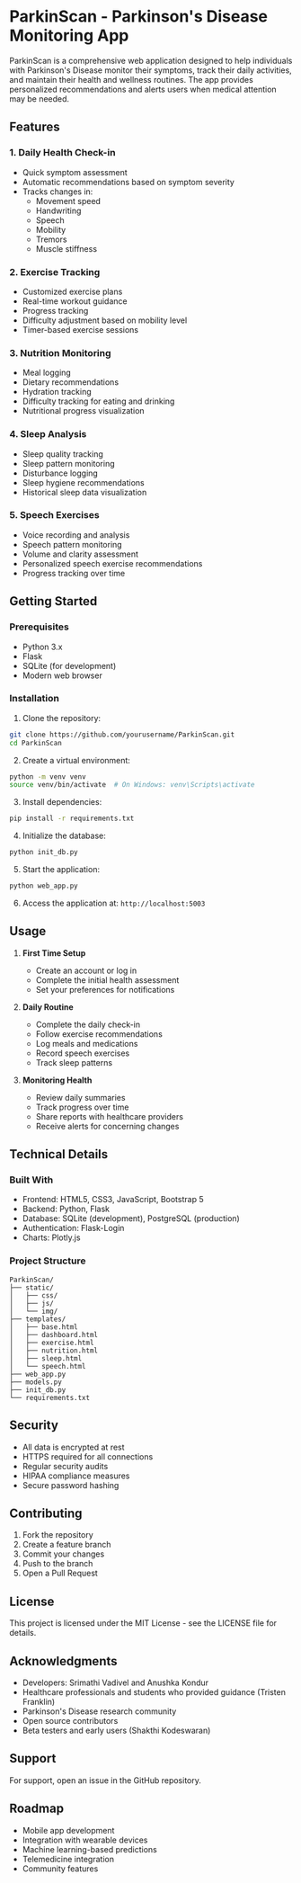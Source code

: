 # ParkinScan - Parkinson's Disease Monitoring App

ParkinScan is a comprehensive web application designed to help individuals with Parkinson's Disease monitor their symptoms, track their daily activities, and maintain their health and wellness routines. The app provides personalized recommendations and alerts users when medical attention may be needed.

## Features

### 1. Daily Health Check-in
- Quick symptom assessment
- Automatic recommendations based on symptom severity
- Tracks changes in:
  - Movement speed
  - Handwriting
  - Speech
  - Mobility
  - Tremors
  - Muscle stiffness

### 2. Exercise Tracking
- Customized exercise plans
- Real-time workout guidance
- Progress tracking
- Difficulty adjustment based on mobility level
- Timer-based exercise sessions

### 3. Nutrition Monitoring
- Meal logging
- Dietary recommendations
- Hydration tracking
- Difficulty tracking for eating and drinking
- Nutritional progress visualization

### 4. Sleep Analysis
- Sleep quality tracking
- Sleep pattern monitoring
- Disturbance logging
- Sleep hygiene recommendations
- Historical sleep data visualization

### 5. Speech Exercises
- Voice recording and analysis
- Speech pattern monitoring
- Volume and clarity assessment
- Personalized speech exercise recommendations
- Progress tracking over time

## Getting Started

### Prerequisites
- Python 3.x
- Flask
- SQLite (for development)
- Modern web browser

### Installation

1. Clone the repository:
```bash
git clone https://github.com/yourusername/ParkinScan.git
cd ParkinScan
```

2. Create a virtual environment:
```bash
python -m venv venv
source venv/bin/activate  # On Windows: venv\Scripts\activate
```

3. Install dependencies:
```bash
pip install -r requirements.txt
```

4. Initialize the database:
```bash
python init_db.py
```

5. Start the application:
```bash
python web_app.py
```

6. Access the application at: `http://localhost:5003`

## Usage

1. **First Time Setup**
   - Create an account or log in
   - Complete the initial health assessment
   - Set your preferences for notifications

2. **Daily Routine**
   - Complete the daily check-in
   - Follow exercise recommendations
   - Log meals and medications
   - Record speech exercises
   - Track sleep patterns

3. **Monitoring Health**
   - Review daily summaries
   - Track progress over time
   - Share reports with healthcare providers
   - Receive alerts for concerning changes

## Technical Details

### Built With
- Frontend: HTML5, CSS3, JavaScript, Bootstrap 5
- Backend: Python, Flask
- Database: SQLite (development), PostgreSQL (production)
- Authentication: Flask-Login
- Charts: Plotly.js

### Project Structure
```
ParkinScan/
├── static/
│   ├── css/
│   ├── js/
│   └── img/
├── templates/
│   ├── base.html
│   ├── dashboard.html
│   ├── exercise.html
│   ├── nutrition.html
│   ├── sleep.html
│   └── speech.html
├── web_app.py
├── models.py
├── init_db.py
└── requirements.txt
```

## Security

- All data is encrypted at rest
- HTTPS required for all connections
- Regular security audits
- HIPAA compliance measures
- Secure password hashing

## Contributing

1. Fork the repository
2. Create a feature branch
3. Commit your changes
4. Push to the branch
5. Open a Pull Request

## License

This project is licensed under the MIT License - see the LICENSE file for details.

## Acknowledgments

- Developers: Srimathi Vadivel and Anushka Kondur
- Healthcare professionals and students who provided guidance (Tristen Franklin)
- Parkinson's Disease research community
- Open source contributors
- Beta testers and early users (Shakthi Kodeswaran)

## Support

For support, open an issue in the GitHub repository.

## Roadmap

- Mobile app development
- Integration with wearable devices
- Machine learning-based predictions
- Telemedicine integration
- Community features
